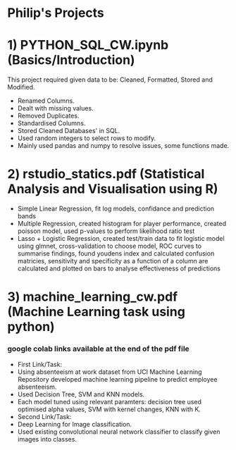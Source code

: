 # Philip's Projects

# 1) PYTHON_SQL_CW.ipynb (Basics/Introduction)

This project required given data to be: Cleaned, Formatted, Stored and Modified.
- Renamed Columns.
- Dealt with missing values.
- Removed Duplicates.
- Standardised Columns.
- Stored Cleaned Databases' in SQL.
- Used random integers to select rows to modify.
- Mainly used pandas and numpy to resolve issues, some functions made.

# 2) rstudio_statics.pdf (Statistical Analysis and Visualisation using R)
- Simple Linear Regression, fit log models, confidance and prediction bands
- Multiple Regression, created histogram for player performance, created poisson model, used p-values to perform likelihood ratio test
- Lasso + Logistic Regression, created test/train data to fit logistic model using glmnet, cross-validation to choose model, ROC curves to summarise findings, found youdens index and calculated confusion matricies, sensitivity and specificity as a function of a column are calculated and plotted on bars to analyse effectiveness of predictions

# 3) machine_learning_cw.pdf (Machine Learning task using python)
### google colab links available at the end of the pdf file
- First Link/Task:
- Using absenteeism at work dataset from UCI Machine Learning Repository developed machine learning pipeline to predict employee absenteeism.
- Used Decision Tree, SVM and KNN models.
- Each model tuned using relevant paramters: decision tree used optimised alpha values, SVM with kernel changes, KNN with K. 
- Second Link/Task:
- Deep Learning for Image classification.
- Used existing convolutional neural network classifier to classify given images into classes.
